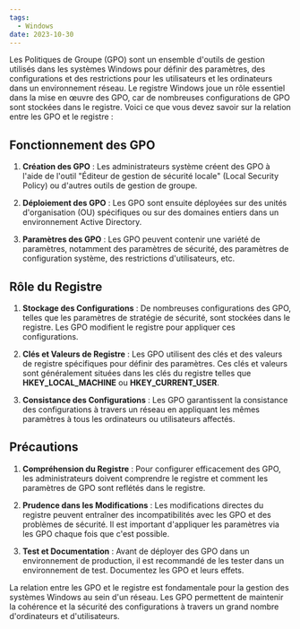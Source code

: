 ```yaml
---
tags:
  - Windows
date: 2023-10-30
---
```


Les Politiques de Groupe (GPO) sont un ensemble d'outils de gestion utilisés dans les systèmes Windows pour définir des paramètres, des configurations et des restrictions pour les utilisateurs et les ordinateurs dans un environnement réseau. Le registre Windows joue un rôle essentiel dans la mise en œuvre des GPO, car de nombreuses configurations de GPO sont stockées dans le registre. Voici ce que vous devez savoir sur la relation entre les GPO et le registre :

## Fonctionnement des GPO

1. **Création des GPO** : Les administrateurs système créent des GPO à l'aide de l'outil "Éditeur de gestion de sécurité locale" (Local Security Policy) ou d'autres outils de gestion de groupe.

2. **Déploiement des GPO** : Les GPO sont ensuite déployées sur des unités d'organisation (OU) spécifiques ou sur des domaines entiers dans un environnement Active Directory.

3. **Paramètres des GPO** : Les GPO peuvent contenir une variété de paramètres, notamment des paramètres de sécurité, des paramètres de configuration système, des restrictions d'utilisateurs, etc.

## Rôle du Registre

1. **Stockage des Configurations** : De nombreuses configurations des GPO, telles que les paramètres de stratégie de sécurité, sont stockées dans le registre. Les GPO modifient le registre pour appliquer ces configurations.

2. **Clés et Valeurs de Registre** : Les GPO utilisent des clés et des valeurs de registre spécifiques pour définir des paramètres. Ces clés et valeurs sont généralement situées dans les clés du registre telles que **HKEY_LOCAL_MACHINE** ou **HKEY_CURRENT_USER**.

3. **Consistance des Configurations** : Les GPO garantissent la consistance des configurations à travers un réseau en appliquant les mêmes paramètres à tous les ordinateurs ou utilisateurs affectés.

## Précautions

1. **Compréhension du Registre** : Pour configurer efficacement des GPO, les administrateurs doivent comprendre le registre et comment les paramètres de GPO sont reflétés dans le registre.

2. **Prudence dans les Modifications** : Les modifications directes du registre peuvent entraîner des incompatibilités avec les GPO et des problèmes de sécurité. Il est important d'appliquer les paramètres via les GPO chaque fois que c'est possible.

3. **Test et Documentation** : Avant de déployer des GPO dans un environnement de production, il est recommandé de les tester dans un environnement de test. Documentez les GPO et leurs effets.

La relation entre les GPO et le registre est fondamentale pour la gestion des systèmes Windows au sein d'un réseau. Les GPO permettent de maintenir la cohérence et la sécurité des configurations à travers un grand nombre d'ordinateurs et d'utilisateurs.

